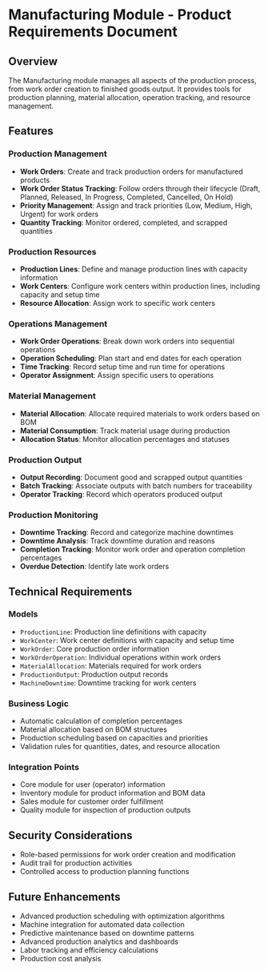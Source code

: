 # Manufacturing Module - Product Requirements Document

## Overview

The Manufacturing module manages all aspects of the production process, from work order creation to finished goods output. It provides tools for production planning, material allocation, operation tracking, and resource management.

## Features

### Production Management

- **Work Orders**: Create and track production orders for manufactured products
- **Work Order Status Tracking**: Follow orders through their lifecycle (Draft, Planned, Released, In Progress, Completed, Cancelled, On Hold)
- **Priority Management**: Assign and track priorities (Low, Medium, High, Urgent) for work orders
- **Quantity Tracking**: Monitor ordered, completed, and scrapped quantities

### Production Resources

- **Production Lines**: Define and manage production lines with capacity information
- **Work Centers**: Configure work centers within production lines, including capacity and setup time
- **Resource Allocation**: Assign work to specific work centers

### Operations Management

- **Work Order Operations**: Break down work orders into sequential operations
- **Operation Scheduling**: Plan start and end dates for each operation
- **Time Tracking**: Record setup time and run time for operations
- **Operator Assignment**: Assign specific users to operations

### Material Management

- **Material Allocation**: Allocate required materials to work orders based on BOM
- **Material Consumption**: Track material usage during production
- **Allocation Status**: Monitor allocation percentages and statuses

### Production Output

- **Output Recording**: Document good and scrapped output quantities
- **Batch Tracking**: Associate outputs with batch numbers for traceability
- **Operator Tracking**: Record which operators produced output

### Production Monitoring

- **Downtime Tracking**: Record and categorize machine downtimes
- **Downtime Analysis**: Track downtime duration and reasons
- **Completion Tracking**: Monitor work order and operation completion percentages
- **Overdue Detection**: Identify late work orders

## Technical Requirements

### Models

- `ProductionLine`: Production line definitions with capacity
- `WorkCenter`: Work center definitions with capacity and setup time
- `WorkOrder`: Core production order information
- `WorkOrderOperation`: Individual operations within work orders
- `MaterialAllocation`: Materials required for work orders
- `ProductionOutput`: Production output records
- `MachineDowntime`: Downtime tracking for work centers

### Business Logic

- Automatic calculation of completion percentages
- Material allocation based on BOM structures
- Production scheduling based on capacities and priorities
- Validation rules for quantities, dates, and resource allocation

### Integration Points

- Core module for user (operator) information
- Inventory module for product information and BOM data
- Sales module for customer order fulfillment
- Quality module for inspection of production outputs

## Security Considerations

- Role-based permissions for work order creation and modification
- Audit trail for production activities
- Controlled access to production planning functions

## Future Enhancements

- Advanced production scheduling with optimization algorithms
- Machine integration for automated data collection
- Predictive maintenance based on downtime patterns
- Advanced production analytics and dashboards
- Labor tracking and efficiency calculations
- Production cost analysis
